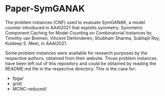 # Paper-SymGANAK
The problem instances (CNF) used to evaluate SymGANAK, a model counter introduced in AAAI2021 that exploits symmetry: Symmetric Component Caching for Model Counting on Combinatorial Instances by Timothy van Bremen, Vincent Derkinderen, Shubham Sharma, Subhajit Roy, Kuldeep S. Meel, in AAAI2021.

Some problem instances were available for research purposes by the respective authors, obtained from their website. Those problem instances have been left out of this repository and could be obtained by reading the README.md file in the respective directory. This is the case for:
* fpga/
* grid/
* MCNC-reduced/
